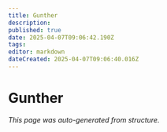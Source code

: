 ```yaml
---
title: Gunther
description: 
published: true
date: 2025-04-07T09:06:42.190Z
tags: 
editor: markdown
dateCreated: 2025-04-07T09:06:40.016Z
---
```


# Gunther

*This page was auto-generated from structure.*
